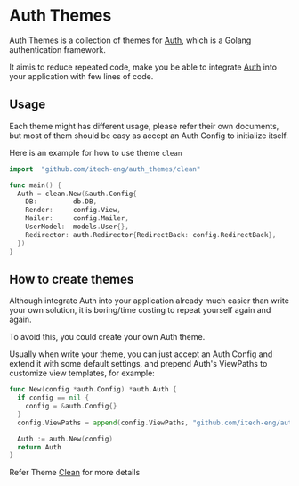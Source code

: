 # Auth Themes

Auth Themes is a collection of themes for [Auth](https://github.com/itech-eng/auth), which is a Golang authentication framework.

It aimis to reduce repeated code, make you be able to integrate [Auth](https://github.com/itech-eng/auth) into your application with few lines of code.

## Usage

Each theme might has different usage, please refer their own documents, but most of them should be easy as accept an Auth Config to initialize itself.

Here is an example for how to use theme `clean`

```go
import  "github.com/itech-eng/auth_themes/clean"

func main() {
  Auth = clean.New(&auth.Config{
    DB:         db.DB,
    Render:     config.View,
    Mailer:     config.Mailer,
    UserModel:  models.User{},
    Redirector: auth.Redirector{RedirectBack: config.RedirectBack},
  })
}
```

## How to create themes

Although integrate Auth into your application already much easier than write your own solution, it is boring/time costing to repeat yourself again and again.

To avoid this, you could create your own Auth theme.

Usually when write your theme, you can just accept an Auth Config and extend it with some default settings, and prepend Auth's ViewPaths to customize view templates, for example:

```go
func New(config *auth.Config) *auth.Auth {
  if config == nil {
    config = &auth.Config{}
  }
  config.ViewPaths = append(config.ViewPaths, "github.com/itech-eng/auth_themes/clean/views")

  Auth := auth.New(config)
  return Auth
}
```

Refer Theme [Clean](https://github.com/itech-eng/auth_themes/tree/master/clean) for more details
